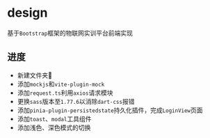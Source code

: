 # design

基于`Bootstrap`框架的物联网实训平台前端实现

## 进度

- 新建文件夹📂
- 添加`mockjs`和`vite-plugin-mock`
- 添加`request.ts`利用`axios`请求模块
- 更换`sass`版本至`1.77.6`以消除`dart-css`报错
- 添加`pinia-plugin-persistedstate`持久化插件，完成`LoginView`页面
- 添加`toast`、`modal`工具组件
- 添加浅色、深色模式的切换
